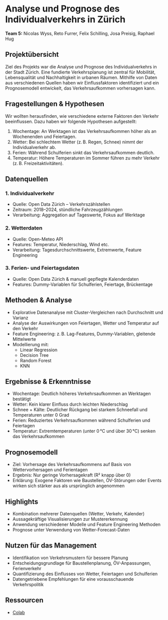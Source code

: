 # Analyse und Prognose des Individualverkehrs in Zürich

**Team 5:** Nicolas Wyss, Reto Furrer, Felix Schilling, Josa Preisig, Raphael Hug

## Projektübersicht

Ziel des Projekts war die Analyse und Prognose des Individualverkehrs in der Stadt Zürich. Eine fundierte Verkehrsplanung ist zentral für Mobilität, Lebensqualität und Nachhaltigkeit in urbanen Räumen. Mithilfe von Daten aus verschiedenen Quellen haben wir Einflussfaktoren identifiziert und ein Prognosemodell entwickelt, das Verkehrsaufkommen vorhersagen kann.

## Fragestellungen & Hypothesen

Wir wollten herausfinden, wie verschiedene externe Faktoren den Verkehr beeinflussen. Dazu haben wir folgende Hypothesen aufgestellt:

1. Wochentage: An Werktagen ist das Verkehrsaufkommen höher als an Wochenenden und Feiertagen.
2. Wetter: Bei schlechtem Wetter (z. B. Regen, Schnee) nimmt der Individualverkehr ab.
3. Ferien: Während Schulferien sinkt das Verkehrsaufkommen deutlich.
4. Temperatur: Höhere Temperaturen im Sommer führen zu mehr Verkehr (z. B. Freizeitaktivitäten).

## Datenquellen

### 1. Individualverkehr
- Quelle: Open Data Zürich – Verkehrszählstellen
- Zeitraum: 2018–2024, stündliche Fahrzeugzählungen
- Verarbeitung: Aggregation auf Tageswerte, Fokus auf Werktage

### 2. Wetterdaten
- Quelle: Open-Meteo API
- Features: Temperatur, Niederschlag, Wind etc.
- Verarbeitung: Tagesdurchschnittswerte, Extremwerte, Feature Engineering

### 3. Ferien- und Feiertagsdaten
- Quelle: Open Data Zürich & manuell gepflegte Kalenderdaten
- Features: Dummy-Variablen für Schulferien, Feiertage, Brückentage

## Methoden & Analyse

- Explorative Datenanalyse mit Cluster-Vergleichen nach Durchschnitt und Varianz
- Analyse der Auswirkungen von Feiertagen, Wetter und Temperatur auf den Verkehr
- Feature Engineering: z. B. Lag-Features, Dummy-Variablen, gleitende Mittelwerte
- Modellierung mit:
  - Linear Regression
  - Decision Tree
  - Random Forest
  - KNN

## Ergebnisse & Erkenntnisse

- Wochentage: Deutlich höheres Verkehrsaufkommen an Werktagen bestätigt
- Wetter: Kein klarer Einfluss durch leichten Niederschlag
- Schnee + Kälte: Deutlicher Rückgang bei starkem Schneefall und Temperaturen unter 0 Grad
- Ferien: Reduziertes Verkehrsaufkommen während Schulferien und Feiertagen
- Temperatur: Extremtemperaturen (unter 0 °C und über 30 °C) senken das Verkehrsaufkommen

## Prognosemodell

- Ziel: Vorhersage des Verkehrsaufkommens auf Basis von Wettervorhersagen und Ferientagen
- Ergebnis: Nur geringe Vorhersagekraft (R² knapp über 0)
- Erklärung: Exogene Faktoren wie Baustellen, ÖV-Störungen oder Events wirken sich stärker aus als ursprünglich angenommen

## Highlights

- Kombination mehrerer Datenquellen (Wetter, Verkehr, Kalender)
- Aussagekräftige Visualisierungen zur Mustererkennung
- Anwendung verschiedener Modelle und Feature Engineering Methoden
- Prognose unter Verwendung von Wetter-Forecast-Daten

## Nutzen für das Management

- Identifikation von Verkehrsmustern für bessere Planung
- Entscheidungsgrundlage für Baustellenplanung, ÖV-Anpassungen, Ferienverkehr
- Quantifizierung des Einflusses von Wetter, Feiertagen und Schulferien
- Datengetriebene Empfehlungen für eine vorausschauende Verkehrspolitik

## Ressourcen
- [Colab](https://colab.research.google.com/drive/10U9uM-OGZqwP-IzEv9xVvSO8sVotGobW)

